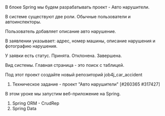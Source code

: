 В блоке Spring мы будем разрабатывать проект - Авто нарушители.

В системе существуют две роли. Обычные пользователи и автоинспекторы.

Пользователь добавляет описание авто нарушение.

В заявлении указывает: адрес, номер машины, описание нарушения и фотографию нарушения.

У заявки есть статус. Принята. Отклонена. Завершена.

Вид системы. Главная страница - это поиск с таблицей.

Под этот проект создайте новый репозиторий job4j_car_accident

1. Техническое задание - проект "Авто нарушители" [#260365 #317427]

В этом уроке мы запустим веб-приложение на Spring.

1. Spring ORM - CrudRep
2. Spring Data
